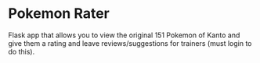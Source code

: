 # Pokemon Rater
Flask app that allows you to view the original 151 Pokemon of Kanto and give them a rating and leave reviews/suggestions for trainers (must login to do this).  
